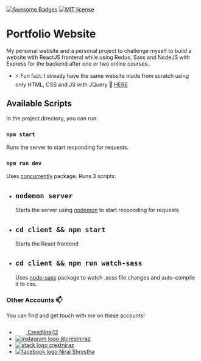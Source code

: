 [![Awesome Badges](https://img.shields.io/badge/badges-awesome-green.svg)](https://github.com/Naereen/badges)
[![MIT license](https://img.shields.io/badge/License-MIT-blue.svg)](https://lbesson.mit-license.org/)

# Portfolio Website

My personal website and a personal project to challenge myself to build a website with ReactJS frontend while using Redux, Sass and NodeJS with Express for the backend after one
or two online courses.

- ⚡ Fun fact: I already have the same website made from scratch using only HTML, CSS and JS with JQuery 🤯 [HERE](https://github.com/CrestNiraj12/Final-Website-Assignment)

## Available Scripts

In the project directory, you can run:

### `npm start`

Runs the server to start responding for requests.

### `npm run dev`

Uses [concurrently](https://www.npmjs.com/package/concurrently) package. Runs 3 scripts:

- ## `nodemon server`

  Starts the server using [nodemon](https://nodemon.io/) to start responding for requests

- ## `cd client && npm start`

  Starts the React frontend

- ## `cd client && npm run watch-sass`
  Uses [node-sass](https://www.npmjs.com/package/node-sass) package to watch .scss file changes and auto-compile it to css.

### Other Accounts 📫

You can find and get touch with me on these accounts!

- [<img src="https://raw.githubusercontent.com/Delta456/Delta456/master/img/github.png" alt="github logo" width="28"> CrestNiraj12](https://github.com/CrestNiraj12)
- [<img src="https://raw.githubusercontent.com/Delta456/Delta456/master/img/instagram.jpg" alt="instagram logo" width="24"> @crestniraz](https://www.instagram.com/crestniraz/)
- [<img src="https://raw.githubusercontent.com/Delta456/Delta456/master/img/stack.svg" alt="stack logo" width="24"> crestniraz](https://stackoverflow.com/users/7185580/crestniraz)
- [<img src="https://upload.wikimedia.org/wikipedia/commons/5/51/Facebook_f_logo_%282019%29.svg" alt="facebook logo" width="24"> Niraj Shrestha](https://www.facebook.com/crestniraz)
